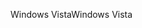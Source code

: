 <span data-ttu-id="f57e5-101">Windows Vista</span><span class="sxs-lookup"><span data-stu-id="f57e5-101">Windows Vista</span></span>